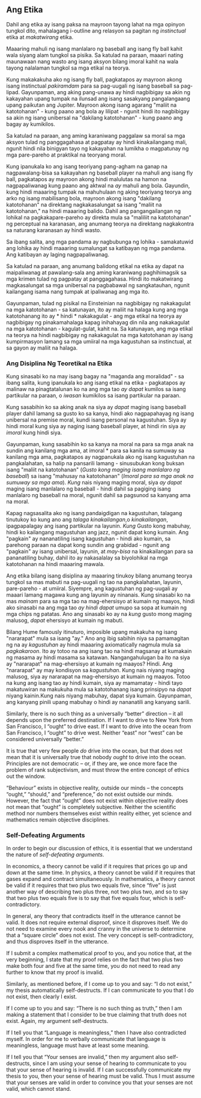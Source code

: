 ## Ang Etika

Dahil ang etika ay isang paksa na mayroon tayong lahat na mga opinyon tungkol dito, mahalagang i-outline ang relasyon sa pagitan ng *instinctual* etika at *makatwirang* etika.

Maaaring mahuli ng isang manlalaro ng baseball ang isang fly ball kahit wala siyang alam tungkol sa pisika. Sa katulad na paraan, maaari nating maunawaan nang wasto ang isang aksyon bilang imoral kahit na wala tayong nalalaman tungkol sa mga etikal na teorya.

Kung makakakuha ako ng isang fly ball, pagkatapos ay mayroon akong isang instinctual *pakiramdam* para sa pag-uugali ng isang baseball sa pag-lipad. Gayunpaman, ang aking pang-unawa ay hindi nagbibigay sa akin ng kakayahan upang tumpak na ilunsad ang isang sasakyang pangalangaang upang paikutan ang Jupiter. Mayroon akong isang agarang "maliit na katotohanan" - kung paano ang bola ay lilipat - ngunit hindi ito nagbibigay sa akin ng isang unibersal na "dakilang katotohanan" - kung paano ang bagay ay kumikilos.

Sa katulad na paraan, ang aming karaniwang paggalaw sa moral sa mga aksyon tulad ng panggagahasa at pagpatay ay hindi kinakailangang mali, ngunit hindi nila binigyan tayo ng kakayahan na lumikha o magpatunay ng mga pare-pareho at praktikal na teoryang moral.

Kung ipanukala ko ang isang teoriyang pang-agham na ganap na nagpawalang-bisa sa kakayahan ng baseball player na mahuli ang isang fly ball, pagkatapos ay mayroon akong hindi malulutas na hamon na nagpapaliwanag kung paano ang aktwal na *ay* mahuli ang bola. Gayundin, kung hindi maaaring tumpak na mahuhulaan ng aking teoriyang teorya ang arko ng isang mabilisang bola, mayroon akong isang "dakilang katotohanan" na direktang nagkakasalungat sa isang "maliit na katotohanan," na hindi maaaring balido. Dahil ang pangangailangan ng lohikal na pagkakapare-pareho ay direkta mula sa "maliliit na katotohanan" ng perceptual na karanasan, ang anumang teorya na direktang nagkakontra sa naturang karanasan ay hindi wasto.

Sa ibang salita, ang mga pandama ay nagbubunga ng lohika - samakatuwid ang lohika ay hindi maaaring sumalungat sa katibayan ng mga pandama. Ang katibayan ay laging nagpapaliwanag.

Sa katulad na paraan, ang anumang balidong etikal na etika ay dapat na maipaliwanag at pawalang-sala ang aming karaniwang paghihimagsik sa mga krimen tulad ng pagpatay at panggagahasa. Hindi ito makatwirang magkasalungat sa mga unibersal na pagbabawal ng sangkatauhan, ngunit kailangang isama nang tumpak at ipaliwanag ang mga ito.

Gayunpaman, tulad ng pisikal na Einsteinian na nagbibigay ng nakakagulat na mga katotohanan - sa katunayan, ito ay maliit na halaga kung ang mga katotohanang ito ay * hindi * nakakagulat - ang mga etikal na teorya ay nagbibigay ng pinakamahalaga kapag inihahayag din nila ang nakakagulat na mga katotohanan - kagulat-gulat, kahit na. Sa katunayan, ang mga etikal na teorya na hindi nagbibigay ng nakakagulat na mga katotohanan ay isang kumpirmasyon lamang sa mga umiiral na mga kagustuhan sa instinctual, at sa gayon ay maliit na halaga.

### Ang Disiplina Ng Teoretikal na Etika

Kung sinasabi ko na may isang bagay na "maganda ang moralidad" - sa ibang salita, kung ipanukala ko ang isang etikal na etika - pagkatapos ay malinaw na pinagtatalunan ko na ang mga tao *ay dapat* kumilos sa isang partikular na paraan, o *iwasan* kumikilos sa isang partikular na paraan.

Kung sasabihin ko sa aking anak na siya ay *dapat* maging isang baseball player dahil lamang sa gusto ko sa kanya, hindi ako nagpapahayag ng isang unibersal na premise moral, kundi isang personal na kagustuhan. Siya ay hindi moral kung siya ay naging isang baseball player, at hindi rin siya ay *imoral* kung hindi siya.

Gayunpaman, kung sasabihin ko sa kanya na moral na para sa mga anak na sundin ang kanilang mga ama, at imoral * para sa kanila na sumuway sa kanilang mga ama, pagkatapos ay nagpanukala ako ng isang kagustuhan na pangkalahatan, sa halip na pansarili lamang - sinusubukan kong buksan isang "maliit na katotohanan" (*Gusto kong maging isang manlalaro ng baseball*) sa isang "mahusay na katotohanan" (*Imoral para sa mga anak na sumuway sa mga ama*). *Kung* nais niyang maging moral, siya *ay dapat* maging isang manlalaro ng baseball - hindi dahil sa pagiging isang manlalaro ng baseball na moral, ngunit dahil sa pagsunod sa kanyang ama na moral.

Kapag nagsasalita ako ng isang pandaigdigan na kagustuhan, talagang tinutukoy ko kung ano ang *talaga kinakailangan*,o *kinakailangan*, ipagpapalagay ang isang partikular na layunin. *Kung* Gusto kong mabuhay, hindi ko kailangang magustuhan ang jazz, ngunit dapat kong kumain. Ang "pagkain" ay nananatiling isang kagustuhan - hindi ako kumain, sa parehong paraan na dapat kong sundin ang grabidad - ngunit ang "pagkain" ay isang unibersal, layunin, at *may-bisa* na kinakailangan para sa pananatiling buhay, dahil ito ay nakasalalay sa biyolohikal na mga katotohanan na hindi maaaring mawala.

Ang etika bilang isang disiplina ay maaaring tinukoy bilang anumang teorya tungkol sa mas mabuti na pag-uugali ng tao na pangkalahatan, layunin, pare-pareho - at umiiral. Siyempre, ang kagustuhan ng pag-uugali ay maaari lamang magawa kung ang layunin ay ninanais. Kung sinasabi ko na mas *mainam* para sa mga tao na mag-ehersisyo at kumain ng maayos, hindi ako sinasabi na ang mga tao *ay hindi dapat* umupo sa sopa at kumain ng mga chips ng patatas. Ano ang sinasabi ko ay na *kung* gusto mong maging malusog, *dapat* ehersisyo at kumain ng mabuti.

Bilang Hume famously itinuturo, imposible upang makakuha ng isang "nararapat" mula sa isang "ay." Ano ang ibig sabihin niya sa pamamagitan ng na ay *kagustuhan* ay hindi maaaring axiomatically nagmula mula sa *pagkakaroon*. Ito ay totoo na ang isang tao na hindi magsanay at kumakain ng masama ay hindi masama sa katawan. Nangangahulugan ba ito na siya ay "nararapat" na mag-ehersisyo at kumain ng maayos? Hindi. Ang "nararapat" ay may kondisyon sa *kagustuhan*. Kung nais niyang maging malusog, siya ay nararapat na mag-ehersisyo at kumain ng maayos. Totoo na kung ang isang tao ay hindi kumain, siya ay mamamatay - hindi tayo makatuwiran na makukuha mula sa katotohanang isang prinsipyo na *dapat* niyang kainin.Kung nais niyang mabuhay, dapat siya kumain. Gayunpaman, ang kanyang pinili upang mabuhay o hindi ay nananatili ang kanyang sarili.

Similarly, there is no such thing as a universally “better” direction – it all depends upon the preferred destination. If I want to drive to New York from San Francisco, I “ought” to drive east. If I want to drive into the ocean from San Francisco, I “ought” to drive west. Neither “east” nor “west” can be considered universally “better.”

It is true that very few people *do* drive into the ocean, but that does not mean that it is universally true that nobody *ought* to drive into the ocean. Principles are not democratic – or, if they are, we once more face the problem of rank subjectivism, and must throw the entire concept of ethics out the window.

“Behaviour” exists in objective reality, outside our minds – the concepts “ought,” “should,” and “preference,” do not exist outside our minds. However, the fact that “ought” does not exist within objective reality does not mean that “ought” is completely subjective. Neither the scientific method nor numbers themselves exist within reality either, yet science and mathematics remain objective disciplines.

### Self-Defeating Arguments

In order to begin our discussion of ethics, it is essential that we understand the nature of *self-defeating arguments*.

In economics, a theory cannot be valid if it requires that prices go up and down at the same time. In physics, a theory cannot be valid if it requires that gases expand and contract simultaneously. In mathematics, a theory cannot be valid if it requires that two plus two equals five, since “five” is just another way of describing two plus three, not two plus two, and so to say that two plus two equals five is to say that five equals four, which is self-contradictory.

In general, any theory that contradicts itself in the utterance cannot be valid. It does not require external disproof, since it disproves itself. We do not need to examine every nook and cranny in the universe to determine that a “square circle” does not exist. The very concept is self-contradictory, and thus disproves itself in the utterance.

If I submit a complex mathematical proof to you, and you notice that, at the very beginning, I state that my proof relies on the fact that two plus two make both four and five at the same time, you do not need to read any further to know that my proof is invalid.

Similarly, as mentioned before, if I come up to you and say: “I do not exist,” my thesis automatically self-destructs. If I can communicate to you that I do not exist, then clearly I exist.

If I come up to you and say: “There is no such thing as truth,” then I am making a statement that I consider to be true claiming that truth does not exist. Again, my argument self-destructs.

If I tell you that “Language is meaningless,” then I have also contradicted myself. In order for me to verbally communicate that language is meaningless, language must have at least some meaning.

If I tell you that “Your senses are invalid,” then my argument also self-destructs, since I am using your sense of hearing to communicate to you that your sense of hearing is invalid. If I can successfully communicate my thesis to you, then your sense of hearing must be valid. Thus I must assume that your senses are valid in order to convince you that your senses are not valid, which cannot stand.
